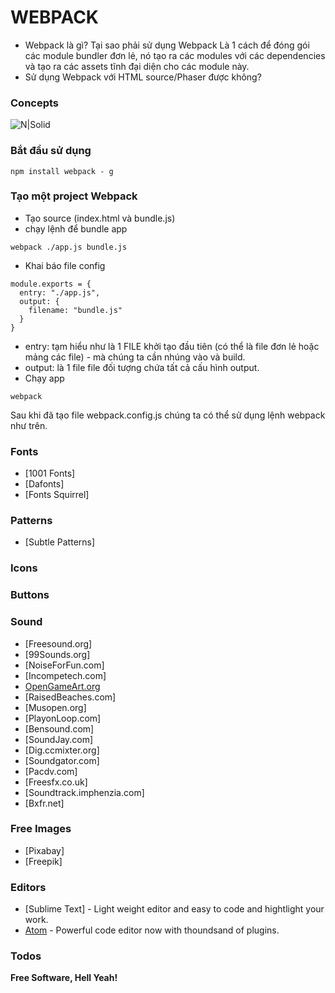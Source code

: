 # WEBPACK
* Webpack là gì? Tại sao phải sử dụng Webpack
Là 1 cách để đóng gói các module bundler đơn lẻ, nó tạo ra các modules với các dependencies và tạo ra các assets tĩnh đại diện cho các module này.
* Sử dụng Webpack với HTML source/Phaser được không?

### Concepts
![N|Solid](https://cdn.scotch.io/1/OgOa3kqeStetJOfDqZyI_1HB2N57.png)

### Bắt đầu sử dụng
```
npm install webpack - g
```

### Tạo một project Webpack
* Tạo source (index.html và bundle.js)
* chạy lệnh để bundle app
```
webpack ./app.js bundle.js
```
* Khai báo file config
```
module.exports = {
  entry: "./app.js",
  output: {
    filename: "bundle.js"
  }
}
```
* entry: tạm hiểu như là 1 FILE khởi tạo đầu tiên (có thể là file đơn lẻ hoặc mảng các file) - mà chúng ta cần nhúng vào và build.
* output: là 1 file file đối tượng chứa tất cả cấu hình output.
* Chạy app
```
webpack
```
Sau khi đã tạo file webpack.config.js chúng ta có thể sử dụng lệnh webpack như trên.

### Fonts
* [1001 Fonts]
* [Dafonts]
* [Fonts Squirrel]

### Patterns
* [Subtle Patterns]

### Icons

### Buttons

### Sound

* [Freesound.org]
* [99Sounds.org]
* [NoiseForFun.com]
* [Incompetech.com]
* [OpenGameArt.org]
* [RaisedBeaches.com]
* [Musopen.org]
* [PlayonLoop.com]
* [Bensound.com]
* [SoundJay.com]
* [Dig.ccmixter.org]
* [Soundgator.com]
* [Pacdv.com]
* [Freesfx.co.uk]
* [Soundtrack.imphenzia.com]
* [Bxfr.net]


### Free Images
* [Pixabay]
* [Freepik]

### Editors

* [Sublime Text] - Light weight editor and easy to code and hightlight your work.
* [Atom] - Powerful code editor now with thoundsand of plugins.

### Todos


**Free Software, Hell Yeah!**

[//]: # (These are reference links used in the body of this note and get stripped out when the markdown processor does its job. There is no need to format nicely because it shouldn't be seen. Thanks SO - http://stackoverflow.com/questions/4823468/store-comments-in-markdown-syntax)

   [Webpack JS]: <https://webpack.js.org/>
   [Atom]: <https://atom.io/>
   [Freebies UI Kit]: <http://freebiesbug.com/psd-freebies/ui-kits/>
   [Sketch App Resources]: <https://www.sketchappsources.com/category/ui.html>

   [Kenney.nl]: <http://www.kenney.nl>
   [OpenGameArt.org]: <http://www.OpenGameArt.org>
   [Untamed.wild-refuge.net]: <http://www.Untamed.wild-refuge.net>
   [Crateboy.itch.io]: <http://www.Crateboy.itch.io>
   [Opengamegraphics.com]: <http://www.Opengamegraphics.com>
   [Gameart2d.com]: <http://www.Gameart2d.com>
   [Wigdetworx.com]: <http://www.Wigdetworx.com>
   [GlitchtheGame.com]: <http://www.GlitchtheGame.com>
   [Dumbanex.com]: <http://www.Dumbanex.com>
   [Reinerstilesets.de]: <http://www.Reinerstilesets.de>
   [Sharecg.com]: <http://www.Sharecg.com>
   [Roenica.com]: <http://www.Roenica.com>
   [Blogoscoped.com]: <http://www.Blogoscoped.com>
   [Lostgarden.com]: <http://www.Lostgarden.com>
   [Subtlepatterns.com]: <http://www.Subtlepatterns.com>
   [Openclipart.org]: <http://www.Openclipart.org>
